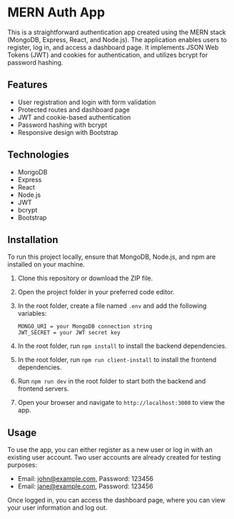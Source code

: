 # MERN Auth App

This is a straightforward authentication app created using the MERN stack (MongoDB, Express, React, and Node.js). The application enables users to register, log in, and access a dashboard page. It implements JSON Web Tokens (JWT) and cookies for authentication, and utilizes bcrypt for password hashing.

## Features

- User registration and login with form validation
- Protected routes and dashboard page
- JWT and cookie-based authentication
- Password hashing with bcrypt
- Responsive design with Bootstrap

## Technologies

- MongoDB
- Express
- React
- Node.js
- JWT
- bcrypt
- Bootstrap

## Installation

To run this project locally, ensure that MongoDB, Node.js, and npm are installed on your machine.

1. Clone this repository or download the ZIP file.
2. Open the project folder in your preferred code editor.
3. In the root folder, create a file named `.env` and add the following variables:

   ```
   MONGO_URI = your MongoDB connection string
   JWT_SECRET = your JWT secret key
   ```

4. In the root folder, run `npm install` to install the backend dependencies.
5. In the root folder, run `npm run client-install` to install the frontend dependencies.
6. Run `npm run dev` in the root folder to start both the backend and frontend servers.
7. Open your browser and navigate to `http://localhost:3000` to view the app.

## Usage

To use the app, you can either register as a new user or log in with an existing user account. Two user accounts are already created for testing purposes:

- Email: john@example.com, Password: 123456
- Email: jane@example.com, Password: 123456

Once logged in, you can access the dashboard page, where you can view your user information and log out.
